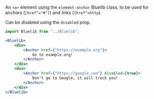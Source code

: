 An `<a>` element using the `element-anchor` Bluelib class, to be used for anchors (`[href^="#"]`) and links (`[href^=http`).

Can be disabled using the `disabled` prop.

```jsx
import Bluelib from "../Bluelib";

<Bluelib>
    <div>
        <Anchor href={"https://example.org"}>
            Go to example.org!
        </Anchor>
    </div>
    <div>
        <Anchor href={"https://google.com"} disabled={true}>
            Don't go to Google, it will track you!
        </Anchor>
    </div>
</Bluelib>
```
